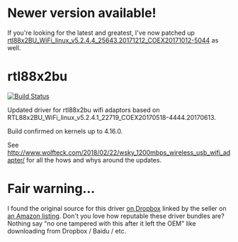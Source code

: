 # Newer version available!

If you're looking for the latest and greatest, I've now patched up
[rtl88x2BU_WiFi_linux_v5.2.4.4_25643.20171212_COEX20171012-5044](https://github.com/cilynx/rtl88x2BU_WiFi_linux_v5.2.4.4_25643.20171212_COEX20171012-5044) as well.

# rtl88x2bu
[![Build Status](https://travis-ci.org/cilynx/rtl88x2BU_WiFi_linux_v5.2.4.1_22719_COEX20170518-4444.20170613.svg?branch=master)](https://travis-ci.org/cilynx/rtl88x2BU_WiFi_linux_v5.2.4.1_22719_COEX20170518-4444.20170613)

Updated driver for rtl88x2bu wifi adaptors based on RTL88x2BU_WiFi_linux_v5.2.4.1_22719_COEX20170518-4444.20170613.

Build confirmed on kernels up to 4.16.0.

See http://www.wolfteck.com/2018/02/22/wsky_1200mbps_wireless_usb_wifi_adapter/ for all the hows and whys around the updates.

# Fair warning...

I found the original source for this driver [on Dropbox](https://www.dropbox.com/s/mlrxtstclcgezf3/Wsky-AC1200-New%20Driver3.21-LINUX.zip) linked by the seller on [an Amazon listing](https://amzn.to/2suPAgV).  Don't you love how reputable these driver bundles are?  Nothing say "no one tampered with this after it left the OEM" like downloading from Dropbox / Baidu / etc.
